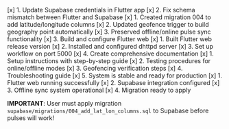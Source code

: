 [x] 1. Update Supabase credentials in Flutter app
[x] 2. Fix schema mismatch between Flutter and Supabase
  [x] 1. Created migration 004 to add latitude/longitude columns
  [x] 2. Updated geofence trigger to build geography point automatically
  [x] 3. Preserved offline/online pulse sync functionality
[x] 3. Build and configure Flutter web
  [x] 1. Built Flutter web release version
  [x] 2. Installed and configured dhttpd server
  [x] 3. Set up workflow on port 5000
[x] 4. Create comprehensive documentation
  [x] 1. Setup instructions with step-by-step guide
  [x] 2. Testing procedures for online/offline modes
  [x] 3. Geofencing verification steps
  [x] 4. Troubleshooting guide
[x] 5. System is stable and ready for production
  [x] 1. Flutter web running successfully
  [x] 2. Supabase integration configured
  [x] 3. Offline sync system operational
  [x] 4. Migration ready to apply

**IMPORTANT**: User must apply migration `supabase/migrations/004_add_lat_lon_columns.sql` to Supabase before pulses will work!